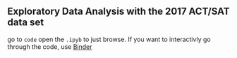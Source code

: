 ## Exploratory Data Analysis with the 2017 ACT/SAT data set

go to `code` open the `.ipyb` to just browse. If you want to interactivly go through the code, use
<a href="https://mybinder.org/v2/gh/bookRa/Data_Science_Notebooks/master" target="_blank">Binder</a>
